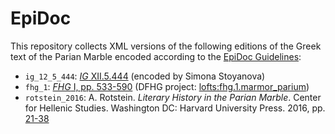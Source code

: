 # EpiDoc

This repository collects XML versions of the following editions of the Greek text of the Parian Marble encoded according to the [EpiDoc Guidelines](http://www.stoa.org/epidoc/gl/latest/):

* `ig_12_5_444`: [*IG* XII.5.444](https://epigraphy.packhum.org/text/77668) (encoded by Simona Stoyanova)
* `fhg_1`: [*FHG* I, pp. 533-590](https://books.google.de/books?id=y5pxAAAAIAAJ&hl=it&pg=PA533&redir_esc=y#v=onepage&q&f=false) (DFHG project: [lofts:fhg.1.marmor_parium](http://www.dfhg-project.org/DFHG/index.php?volume=Volumen%20primum#urn:lofts:fhg.1.marmor_parium))
* `rotstein_2016`: A. Rotstein. *Literary History in the Parian Marble*. Center for Hellenic Studies. Washington DC: Harvard University Press. 2016, pp. [21-38](https://chs.harvard.edu/CHS/article/display/6484.2-text-and-translation)
